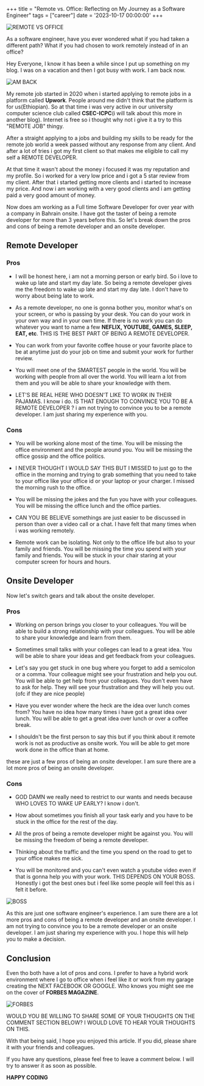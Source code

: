 +++
title = "Remote vs. Office: Reflecting on My Journey as a Software Engineer"
tags = ["career"]
date = '2023-10-17 00:00:00'
+++

![REMOTE VS OFFICE](/remotework-wo-title.png)

As a software engineer, have you ever wondered what if you had taken a different path? What if you had chosen to work remotely instead of in an office?

Hey Everyone, I know it has been a while since I put up something on my blog. I was on a vacation and then I got busy with work. I am back now.

![AM BACK](https://media.giphy.com/media/1VuZTjTISUvZGJ1Fih/giphy.gif)

My remote job started in 2020 when i started applying to remote jobs in a platform called **Upwork**. People around me didn't think that the platform is for us(Ethiopian). So at that time i was very active in our university computer science club called **CSEC-ICPC**(i will talk about this more in another blog). Internet is free so i thought why not i give it a try to this "REMOTE JOB" thingy.

After a straight applying to a jobs and building my skills to be ready for the remote job world a week passed without any response from any client. And after a lot of tries i got my first client so that makes me eligible to call my self a REMOTE DEVELOPER. 

At that time it wasn't about the money i focused it was my reputation and my profile. So i worked for a very low price and i got a 5 star review from my client. After that i started getting more clients and i started to increase my price. And now i am working with a very good clients and i am getting paid a very good amount of money.

Now does am working as a Full time Software Developer for over year with a company in Bahrain onsite. I have got the taster of being a remote developer for more than 3 years before this. So let's break down the pros and cons of being a remote developer and an onsite developer.

## Remote Developer

### Pros

- I will be honest here, i am not a morning person or early bird. So i love to wake up late and start my day late. So being a remote developer gives me the freedom to wake up late and start my day late. I don't have to worry about being late to work.

- As a remote developer, no one is gonna bother you, monitor what's on your screen, or who is passing by your desk. You can do your work in your own way and in your own time. If there is no work you can do whatever you want to name a few **NEFLIX, YOUTUBE, GAMES, SLEEP, EAT, etc**. THIS IS THE BEST PART OF BEING A REMOTE DEVELOPER.

- You can work from your favorite coffee house or your favorite place to be at anytime just do your job on time and submit your work for further review.

- You will meet one of the SMARTEST people in the world. You will be working with people from all over the world. You will learn a lot from them and you will be able to share your knowledge with them.

- LET'S BE REAL HERE WHO DOESN'T LIKE TO WORK IN THEIR PAJAMAS. I know i do. IS THAT ENOUGH TO CONVINCE YOU TO BE A REMOTE DEVELOPER ? i am not trying to convince you to be a remote developer. I am just sharing my experience with you.

### Cons

- You will be working alone most of the time. You will be missing the office environment and the people around you. You will be missing the office gossip and the office politics.

- I NEVER THOUGHT I WOULD SAY THIS BUT I MISSED to just go to the office in the morning and trying to grab something that you need to take to your office like your office id or your laptop or your charger. I missed the morning rush to the office.

- You will be missing the jokes and the fun you have with your colleagues. You will be missing the office lunch and the office parties.

- CAN YOU BE BELIEVE somethings are just easier to be discussed in person than over a video call or a chat. I have felt that many times when i was working remotely.

- Remote work can be isolating. Not only to the office life but also to your family and friends. You will be missing the time you spend with your family and friends. You will be stuck in your chair staring at your computer screen for hours and hours.

## Onsite Developer

Now let's switch gears and talk about the onsite developer.

### Pros

- Working on person brings you closer to your colleagues. You will be able to build a strong relationship with your colleagues. You will be able to share your knowledge and learn from them.

- Sometimes small talks with your colleges can lead to a great idea. You will be able to share your ideas and get feedback from your colleagues.

- Let's say you get stuck in one bug where you forget to add a semicolon or a comma. Your colleague might see your frustration and help you out. You will be able to get help from your colleagues. You don't even have to ask for help. They will see your frustration and they will help you out.(ofc if they are nice people)

- Have you ever wonder where the heck are the idea over lunch comes from? You have no idea how many times i have got a great idea over lunch. You will be able to get a great idea over lunch or over a coffee break.

- I shouldn't be the first person to say this but if you think about it remote work is not as productive as onsite work. You will be able to get more work done in the office than at home.

these are just a few pros of being an onsite developer. I am sure there are a lot more pros of being an onsite developer.

### Cons

- GOD DAMN we really need to restrict to our wants and needs because WHO LOVES TO WAKE UP EARLY? I know i don't.

- How about sometimes you finish all your task early and you have to be stuck in the office for the rest of the day.

- All the pros of being a remote developer might be against you. You will be missing the freedom of being a remote developer.

- Thinking about the traffic and the time you spend on the road to get to your office makes me sick.

- You will be monitored and you can't even watch a youtube video even if that is gonna help you with your work. THIS DEPENDS ON YOUR BOSS. Honestly i got the best ones but i feel like some people will feel this as i felt it before.

![BOSS](https://media.giphy.com/media/26wkRxKJ9yUZzlorK/giphy.gif)

As this are just one software engineer's experience. I am sure there are a lot more pros and cons of being a remote developer and an onsite developer. I am not trying to convince you to be a remote developer or an onsite developer. I am just sharing my experience with you. I hope this will help you to make a decision.

## Conclusion

Even tho both have a lot of pros and cons. I prefer to have a hybrid work environment where I go to office when i feel like it or work from my garage creating the NEXT FACEBOOK OR GOOGLE. Who knows you might see me on the cover of **FORBES MAGAZINE**.

![FORBES](https://media.giphy.com/media/RsUBjCrwkMphRhtXtQ/giphy.gif)

WOULD YOU BE WILLING TO SHARE SOME OF YOUR THOUGHTS ON THE COMMENT SECTION BELOW? I WOULD LOVE TO HEAR YOUR THOUGHTS ON THIS.

With that being said, I hope you enjoyed this article. If you did, please share it with your friends and colleagues. 

If you have any questions, please feel free to leave a comment below. I will try to answer it as soon as possible.

**HAPPY CODING**
